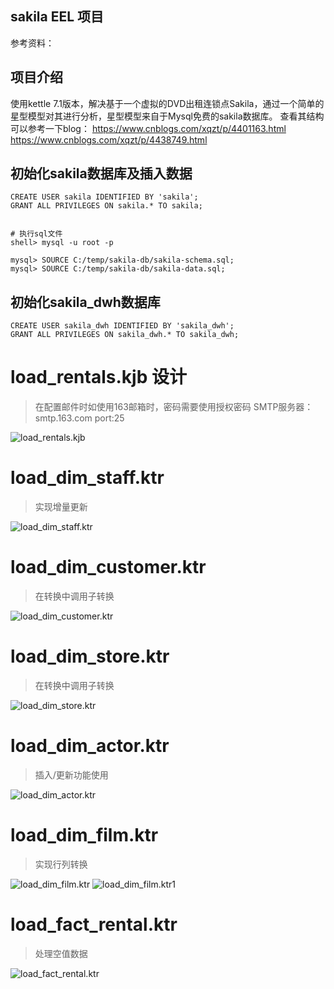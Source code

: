 
## sakila EEL 项目
参考资料：


## 项目介绍
使用kettle 7.1版本，解决基于一个虚拟的DVD出租连锁点Sakila，通过一个简单的星型模型对其进行分析，星型模型来自于Mysql免费的sakila数据库。
查看其结构可以参考一下blog：
https://www.cnblogs.com/xqzt/p/4401163.html
https://www.cnblogs.com/xqzt/p/4438749.html


## 初始化sakila数据库及插入数据
```
CREATE USER sakila IDENTIFIED BY 'sakila';
GRANT ALL PRIVILEGES ON sakila.* TO sakila;


# 执行sql文件
shell> mysql -u root -p

mysql> SOURCE C:/temp/sakila-db/sakila-schema.sql;
mysql> SOURCE C:/temp/sakila-db/sakila-data.sql;

```


## 初始化sakila_dwh数据库
```
CREATE USER sakila_dwh IDENTIFIED BY 'sakila_dwh';
GRANT ALL PRIVILEGES ON sakila_dwh.* TO sakila_dwh;
```


# load_rentals.kjb 设计
>在配置邮件时如使用163邮箱时，密码需要使用授权密码   SMTP服务器：smtp.163.com  port:25

![load_rentals.kjb](https://github.com/sumlxt123/sakila_kettle_etl/tree/master/images/load_rentals.kjb.png)


# load_dim_staff.ktr
>实现增量更新

![load_dim_staff.ktr](https://github.com/sumlxt123/sakila_kettle_etl/tree/master/images/load_dim_staff.ktr.png)


# load_dim_customer.ktr
>在转换中调用子转换

![load_dim_customer.ktr](https://github.com/sumlxt123/sakila_kettle_etl/tree/master/images/load_dim_customer.ktr.png)


# load_dim_store.ktr
>在转换中调用子转换

![load_dim_store.ktr](https://github.com/sumlxt123/sakila_kettle_etl/tree/master/images/load_dim_store.ktr.png)


# load_dim_actor.ktr
>插入/更新功能使用

![load_dim_actor.ktr](https://github.com/sumlxt123/sakila_kettle_etl/tree/master/images/load_dim_actor.ktr.png)


# load_dim_film.ktr
>实现行列转换

![load_dim_film.ktr](https://github.com/sumlxt123/sakila_kettle_etl/tree/master/images/load_dim_film.ktr.png)
![load_dim_film.ktr1](https://github.com/sumlxt123/sakila_kettle_etl/tree/master/images/load_dim_film.ktr1.png)

# load_fact_rental.ktr
>处理空值数据

![load_fact_rental.ktr](https://github.com/sumlxt123/sakila_kettle_etl/tree/master/images/load_fact_rental.ktr.png)
